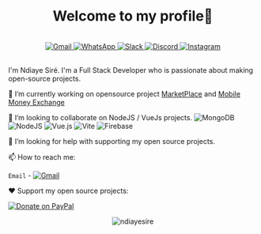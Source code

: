 <p align="center"> <h1 align="center"> Welcome to my profile👋 </h1> </p><br>

<div align="center">
  <a href="mailto:ndiayesirekane@gmail.com">
    <span style="text-decoration: none;">
      <img src="https://img.shields.io/badge/Gmail-D14836?style=for-the-badge&logo=gmail&logoColor=white" alt="Gmail">
    </span>
  </a>
  <a href="https://wa.me/+221778673184">
    <span style="text-decoration: none;">
      <img src="https://img.shields.io/badge/WhatsApp-25D366?style=for-the-badge&logo=whatsapp&logoColor=white" alt="WhatsApp">
    </span>
  </a>
  <a href="https://slack.com/U05UU9ARAG4">
    <span style="text-decoration: none;">
      <img src="https://img.shields.io/badge/Slack-4A154B?style=for-the-badge&logo=slack&logoColor=white" alt="Slack">
    </span>
  </a>
  <a href="https://discord.com/your-discord-link">
    <span style="text-decoration: none;">
      <img src="https://img.shields.io/badge/Discord-7289DA?style=for-the-badge&logo=discord&logoColor=white" alt="Discord">
    </span>
  </a>
  <a href="https://instagram.com/classic_mvn">
    <span style="text-decoration: none;">
      <img src="https://img.shields.io/badge/Instagram-E4405F?style=for-the-badge&logo=instagram&logoColor=white" alt="Instagram">
    </span>
  </a>
</div><br>

I'm Ndiaye Siré. I'm a Full Stack Developer who is passionate about making open-source projects.

🔭 I’m currently working on opensource project [MarketPlace](https://github.com/Ndiayesire/Online-Marketplace) and [Mobile Money Exchange](https://github.com/Ndiayesire/Money-Exchange)

👯 I’m looking to collaborate on NodeJS / VueJs projects. ![MongoDB](https://img.shields.io/badge/MongoDB-%234ea94b.svg?style=for-the-badge&logo=mongodb&logoColor=white) ![NodeJS](https://img.shields.io/badge/node.js-6DA55F?style=for-the-badge&logo=node.js&logoColor=white) ![Vue.js](https://img.shields.io/badge/vuejs-%2335495e.svg?style=for-the-badge&logo=vuedotjs&logoColor=%234FC08D) ![Vite](https://img.shields.io/badge/vite-%23646CFF.svg?style=for-the-badge&logo=vite&logoColor=white) ![Firebase](https://img.shields.io/badge/firebase-%23039BE5.svg?style=for-the-badge&logo=firebase)

🤔 I’m looking for help with supporting my open source projects.

📫 How to reach me:

`Email` -   <a href="mailto:ndiayesirekane@gmail.com">
    <span style="text-decoration: none;">
      <img src="https://img.shields.io/badge/Gmail-D14836?style=for-the-badge&logo=gmail&logoColor=white" alt="Gmail">
    </span>
  </a>

❤️ Support my open source projects:

[![Donate on PayPal](https://img.shields.io/badge/--paypal?label=PayPal&logo=PayPal&style=social)](https://www.paypal.me/ndiayesire)

<!--
**elangosundar/elangosundar** is a ✨ _special_ ✨ repository because its `README.md` (this file) appears on your GitHub profile.

Here are some ideas to get you started:

- 🔭 I’m currently working on ...
- 🌱 I’m currently learning ...
- 👯 I’m looking to collaborate on ...
- 🤔 I’m looking for help with ...
- 💬 Ask me about ...
- 📫 How to reach me: ...
- 😄 Pronouns: ...
- ⚡ Fun fact: ...
-->

<p align="center">
	<img src=https://github-readme-stats.vercel.app/api?username=ndiayesire&show_icons=true alt=ndiayesire />
</p>
